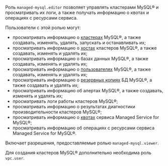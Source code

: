 Роль `managed-mysql.editor` позволяет управлять кластерами MySQL® и просматривать их логи, а также получать информацию о квотах и операциях с ресурсами сервиса.

Пользователи с этой ролью могут:
* просматривать информацию о [кластерах](../../managed-mysql/concepts/index.md) MySQL®, а также создавать, изменять, удалять, запускать и останавливать их;
* просматривать информацию о [хостах](../../managed-mysql/concepts/instance-types.md) кластеров MySQL®, а также создавать, изменять и удалять их;
* просматривать информацию о базах данных MySQL®, а также создавать, изменять и удалять их;
* просматривать информацию о [пользователях](../../managed-mysql/concepts/user-rights.md) MySQL®, а также создавать, изменять и удалять их;
* просматривать информацию о [резервных копиях](../../managed-mysql/concepts/backup.md) БД MySQL®, а также создавать и удалять их;
* просматривать информацию об алертах MySQL®, а также создавать, изменять и удалять их;
* просматривать логи работы кластеров MySQL®;
* просматривать информацию о результатах диагностики производительности кластеров MySQL®;
* просматривать информацию о [квотах](../../managed-mysql/concepts/limits.md#mmy-quotas) сервиса Managed Service for MySQL®;
* просматривать информацию об операциях с ресурсами сервиса Managed Service for MySQL®.

Включает разрешения, предоставляемые ролью `managed-mysql.viewer`.

Для создания кластеров MySQL® дополнительно необходима роль `vpc.user`.